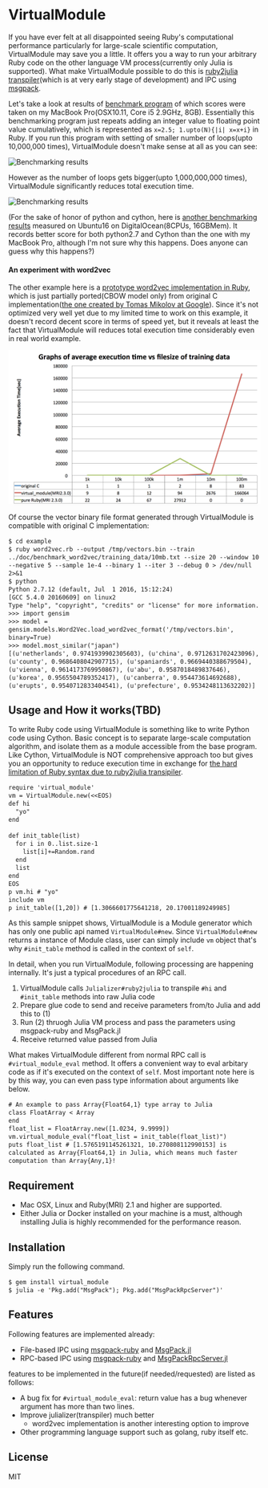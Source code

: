 # VirtualModule

If you have ever felt at all disappointed seeing Ruby's computational performance particularly for large-scale scientific computation, VirtualModule may save you a little. It offers you a way to run your arbitrary Ruby code on the other language VM process(currently only Julia is supported). What make VirtualModule possible to do this is [ruby2julia transpiler](https://github.com/remore/julializer)(which is at very early stage of development) and IPC using [msgpack](http://msgpack.org/).

Let's take a look at results of [benchmark program](https://github.com/remore/virtual_module/blob/master/doc/benchmark_loop_performance/add_two_floating_point_numbers_cumulatively.rb) of which scores were taken on my MacBook Pro(OSX10.11, Core i5 2.9GHz, 8GB). Essentially this benchmarking program just repeats adding an integer value to floating point value cumulatively, which is represented as `x=2.5; 1.upto(N){|i| x=x+i}` in Ruby. If you run this program with setting of smaller number of loops(upto 10,000,000 times), VirtualModule doesn't make sense at all as you can see:

![Benchmarking results](https://raw.githubusercontent.com/remore/virtual_module/master/doc/assets/benchmark-result-from-1e1-to-1e7.png "Graphs of average execution time vs number of loops(MacBook Pro)")

However as the number of loops gets bigger(upto 1,000,000,000 times), VirtualModule significantly reduces total execution time.

![Benchmarking results](https://raw.githubusercontent.com/remore/virtual_module/master/doc/assets/benchmark-result-from-1e1-to-1e9.png "Graphs of average execution time vs number of loops(MacBook Pro)")

(For the sake of honor of python and cython, here is [another benchmarking results](https://raw.githubusercontent.com/remore/virtual_module/master/doc/assets/benchmark-result-from-1e1-to-1e9-with-ubuntu.png) measured on Ubuntu16 on DigitalOcean(8CPUs, 16GBMem). It records better score for both python2.7 and Cython than the one with my MacBook Pro, although I'm not sure why this happens. Does anyone can guess why this happens?)

#### An experiment with word2vec

The other example here is a [prototype word2vec implementation in Ruby](https://github.com/remore/virtual_module/blob/master/example/word2vec.rb), which is just partially ported(CBOW model only) from original C implementation([the one created by Tomas Mikolov at Google](https://code.google.com/archive/p/word2vec/)). Since it's not optimized very well yet due to my limited time to work on this example, it doesn't record decent score in terms of speed yet, but it reveals at least the fact that VirtualModule will reduces total execution time considerably even in real world example.

![Benchmarking results](https://raw.githubusercontent.com/remore/virtual_module/master/doc/assets/benchmark-result-of-word2vec-performance.png "Graphs of average execution time vs filesize of training data(Ubuntu16)")

Of course the vector binary file format generated through VirtualModule is compatible with original C implementation:

```
$ cd example
$ ruby word2vec.rb --output /tmp/vectors.bin --train ../doc/benchmark_word2vec/training_data/10mb.txt --size 20 --window 10 --negative 5 --sample 1e-4 --binary 1 --iter 3 --debug 0 > /dev/null 2>&1
$ python
Python 2.7.12 (default, Jul  1 2016, 15:12:24)
[GCC 5.4.0 20160609] on linux2
Type "help", "copyright", "credits" or "license" for more information.
>>> import gensim
>>> model = gensim.models.Word2Vec.load_word2vec_format('/tmp/vectors.bin', binary=True)
>>> model.most_similar("japan")
[(u'netherlands', 0.9741939902305603), (u'china', 0.9712631702423096), (u'county', 0.9686408042907715), (u'spaniards', 0.9669440388679504), (u'vienna', 0.9614173769950867), (u'abu', 0.9587018489837646), (u'korea', 0.9565504789352417), (u'canberra', 0.954473614692688), (u'erupts', 0.9540712833404541), (u'prefecture', 0.9534248113632202)]
```

## Usage and How it works(TBD)

To write Ruby code using VirtualModule is something like to write Python code using Cython. Basic concept is to separate large-scale computation algorithm, and isolate them as a module accessible from the base program. Like Cython, VirtualModule is NOT comprehensive approach too but gives you an opportunity to reduce execution time in exchange for [the hard limitation of Ruby syntax due to ruby2julia transipiler](https://github.com/remore/julializer#supported-classes-and-syntax).

```
require 'virtual_module'
vm = VirtualModule.new(<<EOS)
def hi
  "yo"
end

def init_table(list)
  for i in 0..list.size-1
    list[i]+=Random.rand
  end
  list
end
EOS
p vm.hi # "yo"
include vm
p init_table([1,20]) # [1.3066601775641218, 20.17001189249985]
```

As this sample snippet shows, VirtualModule is a Module generator which has only one public api named `VirtualModule#new`. Since `VirtualModule#new` returns a instance of Module class, user can simply include `vm` object that's why `#init_table` method is called in the context of `self`.

In detail, when you run VirtualModule, following processing are happening internally. It's just a typical procedures of an RPC call.

 1. VirtualModule calls `Julializer#ruby2julia` to transpile `#hi` and `#init_table` methods into raw Julia code
 2. Prepare glue code to send and receive parameters from/to Julia and add this to (1)
 3. Run (2) thruogh Julia VM process and pass the parameters using msgpack-ruby and MsgPack.jl
 4. Receive returned value passed from Julia

What makes VirtualModule different from normal RPC call is `#virtual_module_eval` method. It offers a convenient way to eval arbitary code as if it's executed on the context of `self`. Most important note here is by this way, you can even pass type information about arguments like below.

```
# An example to pass Array{Float64,1} type array to Julia
class FloatArray < Array
end
float_list = FloatArray.new([1.0234, 9.9999])
vm.virtual_module_eval("float_list = init_table(float_list)")
puts float_list # [1.5765191145261321, 10.270808112990153] is calculated as Array{Float64,1} in Julia, which means much faster computation than Array{Any,1}!
```

## Requirement

- Mac OSX, Linux and Ruby(MRI) 2.1 and higher are supported.
- Either Julia or Docker installed on your machine is a must, although installing Julia is highly recommended for the performance reason.

## Installation

Simply run the following command.

```
$ gem install virtual_module
$ julia -e 'Pkg.add("MsgPack"); Pkg.add("MsgPackRpcServer")'
```

## Features

Following features are implemented already:

- File-based IPC using [msgpack-ruby](https://github.com/msgpack/msgpack-ruby) and [MsgPack.jl](https://github.com/kmsquire/MsgPack.jl/)
- RPC-based IPC using [msgpack-ruby](https://github.com/msgpack/msgpack-ruby) and [MsgPackRpcServer.jl](https://github.com/remore/MsgPackRpcServer.jl)

features to be implemented in the future(if needed/requested) are listed as follows:

- A bug fix for `#virtual_module_eval`: return value has a bug whenever argument has more than two lines.
- Improve julializer(transpiler) much better
  - word2vec implementation is another interesting option to improve
- Other programming language support such as golang, ruby itself etc.

## License

MIT
